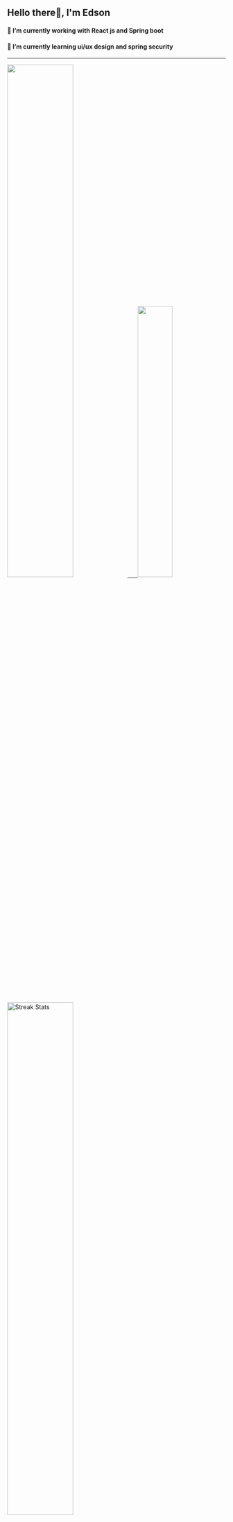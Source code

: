 
## Hello there👋, I'm Edson 

#### 🔭 I’m currently working with React js and Spring boot 
#### 🌱 I’m currently learning ui/ux design and spring security
---
    
  

 <p align="left">
  <a href="https://github.com/EdsonNhancale">
  <img width=55% src="https://github-readme-stats.vercel.app/api?username=EdsonNhancale&show_icons=true&theme=dracula&include_all_commits=true&count_private=true"/>&nbsp;&nbsp;&nbsp;&nbsp;&nbsp;
  <img  width=40% src="https://github-readme-stats.vercel.app/api/top-langs/?username=EdsonNhancale&layout=compact&langs_count=7&theme=dracula"/>
</p>

  <p align="left">
    <a href="https://github.com/EdsonNhancale"><img width=55% alt="Streak Stats" src="https://github-readme-streak-stats.herokuapp.com/?user=EdsonNhancale&theme=dracula"/></a>
   </p>

 
 <!--START_SECTION:waka-->

```txt
From: 16 November 2022 - To: 14 June 2023

Total Time: 419 hrs 40 mins

JavaScript        357 hrs 4 mins  █████████████████████▒░░░   85.09 %
Dart              14 hrs 6 mins   █░░░░░░░░░░░░░░░░░░░░░░░░   03.36 %
Other             7 hrs 57 mins   ▒░░░░░░░░░░░░░░░░░░░░░░░░   01.90 %
JSON              7 hrs 21 mins   ▒░░░░░░░░░░░░░░░░░░░░░░░░   01.75 %
Java              6 hrs 49 mins   ▒░░░░░░░░░░░░░░░░░░░░░░░░   01.62 %
```

<!--END_SECTION:waka-->

<div> 
  <a href="www.linkedin.com/in/edson-nhancale-7849781a6" target="_blank"><img src="https://img.shields.io/badge/-LinkedIn-%230077B5?style=for-the-badge&logo=linkedin&logoColor=white" target="_blank"></a> 

</div>


